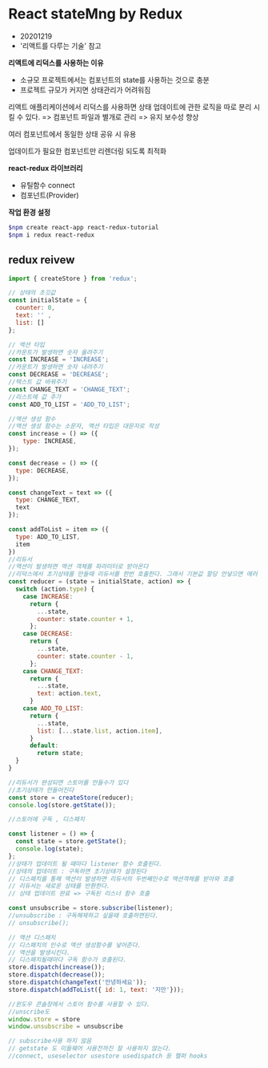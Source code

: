 
# React stateMng by Redux

- 20201219
- '리액트를 다루는 기술' 참고

**리액트에 리덕스를 사용하는 이유**
- 소규모 프로젝트에서는 컴포넌트의 state를 사용하는 것으로 충분
- 프로젝트 규모가 커지면 상태관리가 어려워짐

리액트 애플리케이션에서 리덕스를 사용하면 상태 업데이트에 관한 로직을 따로 분리 시킬 수 있다. => 컴포넌트 파일과 별개로 관리 => 유지 보수성 향상

여러 컴포넌트에서 동일한 상태 공유 시 유용

업데이트가 필요한 컴포넌트만 리렌더링 되도록 최적화

**react-redux 라이브러리**

- 유틸함수 connect
- 컴포넌트(Provider)

**작업 환경 설정**

```bash
$npm create react-app react-redux-tutorial
$npm i redux react-redux
```





## redux reivew

```js
import { createStore } from 'redux';

// 상태의 초깃값
const initialState = {
  counter: 0,
  text: '' ,
  list: []
};

// 액션 타입
//카운트가 발생하면 숫자 올려주기
const INCREASE = 'INCREASE';
//카운트가 발생하면 숫자 내려주기
const DECREASE = 'DECREASE';
//텍스트 값 바꿔주기
const CHANGE_TEXT = 'CHANGE_TEXT';
//리스트에 값 추가
const ADD_TO_LIST = 'ADD_TO_LIST';

//액션 생성 함수 
//액션 생성 함수는 소문자, 액션 타입은 대문자로 작성
const increase = () => ({
    type: INCREASE,
});

const decrease = () => ({
  type: DECREASE,
});

const changeText = text => ({
  type: CHANGE_TEXT,
  text
});

const addToList = item => ({
  type: ADD_TO_LIST,
  item
})
//리듀서
//액션이 발생하면 액션 객체를 파라미터로 받아온다
//리덕스에서 초기상태를 만들때 리듀서를 한번 호출한다. 그래서 기본값 할당 안넣으면 에러
const reducer = (state = initialState, action) => {
  switch (action.type) {
    case INCREASE:
      return {
        ...state,
        counter: state.counter + 1,
      };
    case DECREASE:
      return {
        ...state,
        counter: state.counter - 1,
      };
    case CHANGE_TEXT:
      return {
        ...state,
        text: action.text,
      }
    case ADD_TO_LIST:
      return {
        ...state,
        list: [...state.list, action.item],
      }
      default:
        return state;
  }
}

//리듀서가 완성되면 스토어를 만들수가 있다
//초기상태가 만들어진다
const store = createStore(reducer);
console.log(store.getState());

//스토어에 구독 , 디스패치

const listener = () => {
  const state = store.getState();
  console.log(state);
};
//상태가 업데이트 될 때마다 listener 함수 호출된다.
//상태의 업데이트 : 구독하면 초기상태가 설정된다
// 디스패치를 통해 액션이 발생하면 리듀서의 두번째인수로 액션객체를 받아와 호출
// 리듀서는 새로운 상태를 반환한다. 
// 상태 업데이트 완료 => 구독된 리스너 함수 호출

const unsubscribe = store.subscribe(listener);
//unsubscribe : 구독해제하고 싶을때 호출하면된다.
// unsubscribe(); 

// 액션 디스패치
// 디스패치의 인수로 액션 생성함수를 넣어준다. 
// 액션을 발생시킨다. 
// 디스패치될때마다 구독 함수가 호출된다.
store.dispatch(increase());
store.dispatch(decrease());
store.dispatch(changeText('안녕하세요'));
store.dispatch(addToList({ id: 1, text: '지만'}));

//윈도우 콘솔창에서 스토어 함수를 사용할 수 있다.
//unscribe도
window.store = store
window.unsubscribe = unsubscribe

// subscribe사용 하지 않음
// getstate 도 미들웨어 사용전까진 잘 사용하지 않는다.
//connect, useselector usestore usedispatch 등 헬퍼 hooks

```

